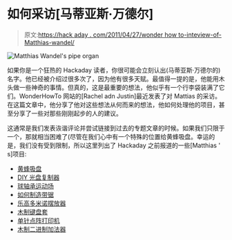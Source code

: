 # 如何采访[马蒂亚斯·万德尔]

> 原文:[https://hack aday . com/2011/04/27/wonder how to-inteview-of-Matthias-wandel/](https://hackaday.com/2011/04/27/wonderhowto-inteview-of-matthias-wandel/)

![](../Images/7d7c9310719b73f5a57cc94f835676ba.png "Matthias Wandel's pipe organ")

如果你是一个狂热的 Hackaday 读者，你很可能会立刻认出(马蒂亚斯·万德尔的)名字。他已经被介绍过很多次了，因为他有很多天赋。最值得一提的是，他能用木头做一些神奇的事情。但真的，这是最重要的想法，他似乎有一个行李袋装满了它们。WonderHowTo 网站的[Rachel adn Justin]最近发表了对 Mattias 的采访。在这篇文章中，他分享了他对这些想法从何而来的想法，他如何处理他的项目，甚至分享了一些对那些刚刚起步的人的建议。

这通常是我们发表诙谐评论并尝试链接到过去的专题文章的时候。如果我们只限于一个，那就相当困难了(尽管在我们心中有一个特殊的位置给黄蜂吸盘。幸运的是，我们没有受到限制，所以这里列出了 Hackaday 之前报道的一些[Matthias ' s]项目:

*   [黄蜂吸盘](http://hackaday.com/2010/07/01/wasp-sucker-clears-the-air/)
*   [DIY 光盘复制器](http://hackaday.com/2006/06/17/diy-optical-disc-duplicator/)
*   [球轴承运动场](http://hackaday.com/2011/01/27/58-ball-bearing-playground/)
*   [如何制造带锯](http://hackaday.com/2010/04/09/make-a-bandsaw/)
*   [乐高多米诺摆放器](http://hackaday.com/2010/01/11/lego-robot-lays-dominoes-not-eggs/)
*   [木制键盘套](http://hackaday.com/2009/12/08/creating-wooden-enclosures/)
*   [单针点阵打印机](http://hackaday.com/2007/04/11/one-pin-diy-dot-matrix-printer/)
*   [木制二进制加法器](http://hackaday.com/2009/10/13/binary-adder-will-give-you-slivers/)